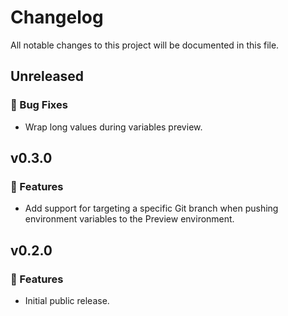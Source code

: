 # Changelog

All notable changes to this project will be documented in this file.

## Unreleased

### 🐞 Bug Fixes

- Wrap long values during variables preview.

## v0.3.0

### 🚀 Features

- Add support for targeting a specific Git branch when pushing environment variables to the Preview environment.

## v0.2.0

### 🚀 Features

- Initial public release.

